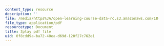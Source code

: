 ```yaml
---
content_type: resource
description: ''
file: /media/https%3A/open-learning-course-data-rc.s3.amazonaws.com/18-01sc-single-variable-calculus-fall-2010/0f8cdd9aba7240ead69d120f27c762e1_eRCN3daFCmU.pdf
file_type: application/pdf
resourcetype: Document
title: 3play pdf file
uid: 0f8cdd9a-ba72-40ea-d69d-120f27c762e1
---
```

